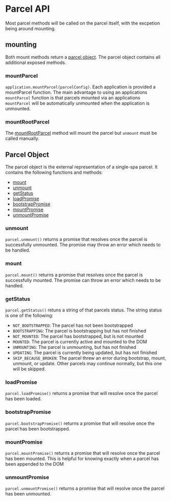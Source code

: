 # Parcel API
Most parcel methods will be called on the parcel itself, with the excpetion being around mounting.

## mounting
Both mount methods return a [parcel object](/docs/parcel-api.md#parcel-object). The parcel object contains all additional exposed methods.
### mountParcel
`application.mountParcel(parcelConfig)`. Each application is provided a mountParcel function.
The main advantage to using an applications `mountParcel` function is that parcels mounted via an 
applications `mountParcel` will be automatically unmounted when the application is unmounted.

### mountRootParcel
The [mountRootParcel](/docs/single-spa-api.md#mountrootparcel) method will mount the parcel but `unmount` must be called manually.

## Parcel Object
The parcel object is the external representation of a single-spa parcel. It contains the following functions and methods:
- [mount](/docs/parcel-api.md#mount)
- [unmount](/docs/parcel-api.md#unmount)
- [getStatus](/docs/parcel-api.md#getstatus)
- [loadPromise](/docs/parcel-api.md#loadpromise)
- [bootstrapPromise](/docs/parcel-api.md#bootstrappromise)
- [mountPromise](/docs/parcel-api.md#mountpromise)
- [unmountPromise](/docs/parcel-api.md#unmountpromise)

### unmount
`parcel.unmount()` returns a promise that resolves once the parcel is successfully unmounted. The promise may throw an error which needs to be handled.

### mount
`parcel.mount()` returns a promise that resolves once the parcel is successfully mounted. The promise can throw an error which needs to be handled.

### getStatus
`parcel.getStatus()` retuns a string of that parcels status. The string status is one of the following:
- `NOT_BOOTSTRAPPED`: The parcel has not been bootstrapped
- `BOOTSTRAPPING`: The parcel is bootstrapping but has not finished
- `NOT_MOUNTED`: The parcel has bootstrapped, but is not mounted
- `MOUNTED`: The parcel is currently active and mounted to the DOM
- `UNMOUNTING`: The parcel is unmounting, but has not finished
- `UPDATING`: The parcel is currently being updated, but has not finished
- `SKIP_BECAUSE_BROKEN`: The parcel threw an error during bootstrap, mount, unmount, or update. Other parcels may continue normally, but this one will be skipped.

### loadPromise
`parcel.loadPromise()` returns a promise that will resolve once the parcel has been loaded.

### bootstrapPromise
`parcel.bootstrapPromise()` returns a promise that will resolve once the parcel has been bootstrapped.

### mountPromise
`parcel.mountPromise()` returns a promise that will resolve once the parcel has been mounted. This is helpful for knowing exactly when a parcel has been appended to the DOM

### unmountPromise
`parcel.unmountPromise()` returns a promise that will resolve once the parcel has been unmounted.
